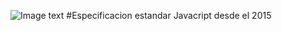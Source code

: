 ![Image text](https://firebasestorage.googleapis.com/v0/b/imagenes-1ccc1.appspot.com/o/readmes%2FES6.png?alt=media&token=00cced55-78cd-4068-85e9-ec0c89f31969)
#Especificacion estandar Javacript desde el 2015
